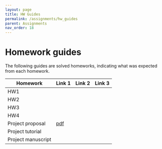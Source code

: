 ```yaml
---
layout: page
title: HW Guides
permalink: /assignments/hw_guides
parent: Assignments
nav_order: 18
---
```


# Homework guides  

The following guides are solved homeworks, indicating what was expected from each homework.  

| Homework  | Link 1  |Link 2       |Link 3       |
| --------- | ------- | ----------- | ----------- |
| HW1       |             |             |             |
| HW2       |             |             |             |
| HW3       |             |             |             |
| HW4       |             |             |             |
|Project proposal | [pdf](https://stat720.github.io/summer2025/assignments/proposal_example.pdf) |             |             |
|Project tutorial |             |             |             |
|Project manuscript |             |             |             |




